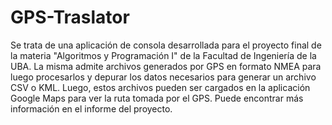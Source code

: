 # GPS-Traslator

Se trata de una aplicación de consola desarrollada para el proyecto final de la materia "Algoritmos y Programación I" de la Facultad de Ingeniería de la UBA.
La misma admite archivos generados por GPS en formato NMEA para luego procesarlos y depurar los datos necesarios para generar un archivo CSV o KML. Luego, estos archivos pueden ser cargados en la aplicación Google Maps para ver la ruta tomada por el GPS. Puede encontrar más información en el informe del proyecto.
